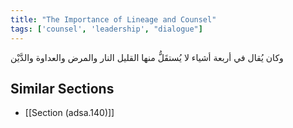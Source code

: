```yaml
---
title: "The Importance of Lineage and Counsel"
tags: ['counsel', 'leadership', "dialogue"]
---
```


 وكان يُقال في أربعة أشياء لا يُستقَلُّ منها القليل النار والمرض والعداوة والدَّيْن

## Similar Sections
- [[Section (adsa.140)]]
